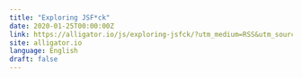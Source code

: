 ```yaml
---
title: "Exploring JSF*ck"
date: 2020-01-25T00:00:00Z
link: https://alligator.io/js/exploring-jsfck/?utm_medium=RSS&utm_source=news.12bit.vn
site: alligator.io
language: English
draft: false
---
```

